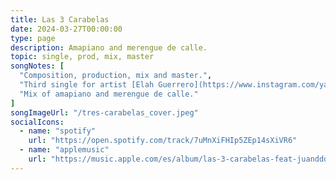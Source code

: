 ```yaml
---
title: Las 3 Carabelas
date: 2024-03-27T00:00:00
type: page
description: Amapiano and merengue de calle.
topic: single, prod, mix, master
songNotes: [
  "Composition, production, mix and master.",
  "Third single for artist [Elah Guerrero](https://www.instagram.com/yautiaprieta/).",
  "Mix of amapiano and merengue de calle."
]
songImageUrl: "/tres-carabelas_cover.jpeg"
socialIcons:
  - name: "spotify"
    url: "https://open.spotify.com/track/7uMnXiFHIp5ZEp14sXiVR6"
  - name: "applemusic"
    url: "https://music.apple.com/es/album/las-3-carabelas-feat-juanddddiego/1735093557"
---
```

